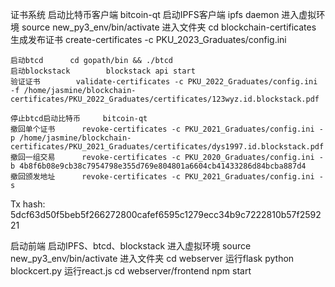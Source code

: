 证书系统
	启动比特币客户端 	bitcoin-qt
	启动IPFS客户端		ipfs daemon
	进入虚拟环境		source new_py3_env/bin/activate
	进入文件夹		cd blockchain-certificates
	生成发布证书		create-certificates -c PKU_2023_Graduates/config.ini

	启动btcd		cd gopath/bin && ./btcd
	启动blockstack		blockstack api start
	验证证书		validate-certificates -c PKU_2022_Graduates/config.ini -f /home/jasmine/blockchain-certificates/PKU_2022_Graduates/certificates/123wyz.id.blockstack.pdf

	停止btcd启动比特币 	bitcoin-qt
	撤回单个证书		revoke-certificates -c PKU_2021_Graduates/config.ini -p /home/jasmine/blockchain-certificates/PKU_2021_Graduates/certificates/dys1997.id.blockstack.pdf
	撤回一组交易		revoke-certificates -c PKU_2020_Graduates/config.ini -b 4b8f6b08e9cb38c7954798e355d769e804801a6604cb41433286d84bcba887d4
	撤回颁发地址		revoke-certificates -c PKU_2021_Graduates/config.ini -s

Tx hash: 5dcf63d50f5beb5f266272800cafef6595c1279ecc34b9c7222810b57f259221

启动前端
	启动IPFS、btcd、blockstack
	进入虚拟环境		source new_py3_env/bin/activate
	进入文件夹		cd webserver
	运行flask		python blockcert.py
	运行react.js		cd webserver/frontend
				npm start





